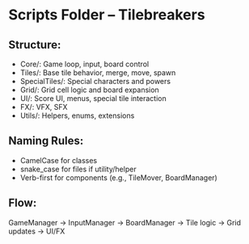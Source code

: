 # Scripts Folder – Tilebreakers

## Structure:
- Core/: Game loop, input, board control
- Tiles/: Base tile behavior, merge, move, spawn
- SpecialTiles/: Special characters and powers
- Grid/: Grid cell logic and board expansion
- UI/: Score UI, menus, special tile interaction
- FX/: VFX, SFX
- Utils/: Helpers, enums, extensions

## Naming Rules:
- CamelCase for classes
- snake_case for files if utility/helper
- Verb-first for components (e.g., TileMover, BoardManager)

## Flow:
GameManager → InputManager → BoardManager → Tile logic → Grid updates → UI/FX